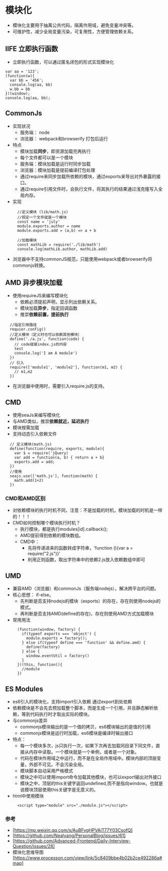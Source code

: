 # 模块化
  - 模块化主要用于抽离公共代码，隔离作用域，避免变量冲突等。
  - 可维护性，减少全局变量污染，可复用性，方便管理依赖关系。

## IIFE 立即执行函数
  - 立即执行函数，可以通过匿名闭包的形式实现模块化
  ```
  var aa = '123';
  (function(w){
    var bb = '456';
    console.log(aa, bb)
    w.bb = bb
  })(window);
  console.log(aa, bb);
  ```

## CommonJs
  - 实现状况
    - 服务端： node
    - 浏览器： webpack和browserify 打包后运行
  - 特点
    - 模块加载**同步**，即资源加载完再执行
    - 每个文件都可以是一个模块
    - 服务端：模块加载是运行时同步加载
    - 浏览器：模块加载是提前编译打包处理
    - 通过require来同步加载所依赖的模块，通过exports来导出对外暴露的接口。
    - 通过require引用文件时，会执行文件，将其执行的结果通过浅克隆写入全局内存。
  - 实现
    ```
      //定义模块 (lib/math.js)
      //规定一个文件就是一个模块
      const name = 'july'
      module.exports.author = name
      module.exports.add = (a,b) => a + b
    ```
    ```
      //加载模块
      const mathLib = require('./lib/math')
      console.log(mathLib.author, mathLib.add)
    ```
  - 浏览器中不支持commonJS规范，只能使用webpack或者browserify将commonjs转换。

## AMD 异步模块加载
  - 使用requireJS来编写模块化
    - 依赖必须提前声明，显示列出依赖关系。
    - 模块加载**异步**，指定回调函数
    - 推崇**依赖前置，提前执行**
  ```
    //指定引用路径
    requier.config() 
    //定义模块（定义时也可以依赖其他模块）
    define('./a.js', function(code) {
      // code就是index.js的内容
      test
      console.log('I am A module')
    })
    // 引入
    require(['module1', 'module2'], function(m1, m2) {
      // m1,m2
    })
  ```
  - 在浏览器中使用时，需要引入require.js的支持。

## CMD
  - 使用seaJs来编写模块化
  - 与AMD类似，推崇**依赖就近，延迟执行**
  - 模块按需加载
  - 支持动态引入依赖文件
  ```
    // 定义模块(math.js)
    define(function(require, exports, module){
      var $ = require('jQuery)
      var add = function(a, b) { return a + b}
      exports.add = add;
    })
    //使用
    seajs.use(['math.js'], function(math) {
      math.add(1+2)
    })
  ```

### CMD和AMD区别
  - 对依赖模块的执行时机不同，注意：不是加载的时机，模块加载的时机是一样的！！！
  - CMD如何控制哪个模块执行时机？
    - 执行模块，都是执行modules[id].callback();
    - AMD提前得到依赖的模块数组。
    - CMD中：
      - 先将传递进来的函数转成字符串，'function (){var a = require("2.js")}'
      - 利用正则函数，取出字符串中的依赖2.js放入依赖数组中即可

## UMD
  - 兼容AMD（浏览器）和commonJs（服务端nodejs），解决跨平台的问题。
  - 核心思想： if-else。
    - 先判断是否支持nodejs的模块（exports）的存在，存在则使用nodejs的模式。
    - 再判断是否支持AMD(define的存在)，存在则使用AMD方式加载模块
  - 常用用法
    ```
      (function(window, factory) {
        if(typeof exports === 'object') {
          module.exports = factory();
        } else if(typeof define === 'function' && define.amd) {
          define(factory)
        } else {
          window.eventUtil = factory()
        }
      })(this, function(){
        //module
      })
    ```

## ES Modules
  - es6引入的模块化，支持import引入依赖 通过export到处依赖
  - 依赖模块是不会先去预加载整个脚本，而是生成一个引用，并且静态解析依赖，等到代码执行时才取出实际的模块。
  - 与commonjs差异
    - commonjs模块输出的是一个值的拷贝，es6模块输出的是值的引用
    - commonjs模块是运行时加载，es6模块是编译时输出接口
  - 特点：
    - 每一个模块多次，js只执行一次，如果下次再去加载同目录下同文件，直接从内存中读取。一个模块就是一个单例，或者是一个对象。
    - 代码在模块作用域之中运行，而不是在全局作用域中。模块内部的顶层变量，外部不可见。不会污染全局。
    - 模块脚本自动采用严格模式
    - 模块之中可以使用import命令加载其他模块，也可以export输出对外接口
    - 模块之中，顶层的this关键字返回undefined,而不是指向window。也就是说模块顶层使用this关键字是无意义的。
  - html中使用模块
    ```
      <script type="module" src="./module.js"></script>
    ```

### 参考 
- [https://mp.weixin.qq.com/s/AuBFvgHPVAiT77Y03CsofQ]
- [https://github.com/Nealyang/PersonalBlog/issues/61]
- [https://github.com/Advanced-Frontend/Daily-Interview-Question/issues/28]
- 模块化思维导图[https://www.processon.com/view/link/5c8409bbe4b02b2ce492286a#map]